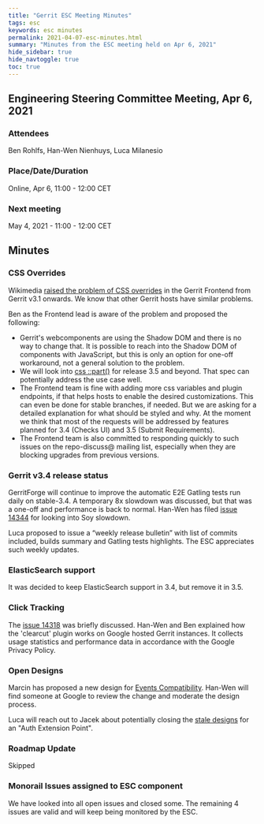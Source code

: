 ```yaml
---
title: "Gerrit ESC Meeting Minutes"
tags: esc
keywords: esc minutes
permalink: 2021-04-07-esc-minutes.html
summary: "Minutes from the ESC meeting held on Apr 6, 2021"
hide_sidebar: true
hide_navtoggle: true
toc: true
---
```


## Engineering Steering Committee Meeting, Apr 6, 2021

### Attendees

Ben Rohlfs, Han-Wen Nienhuys, Luca Milanesio

### Place/Date/Duration

Online, Apr 6, 11:00 - 12:00 CET

### Next meeting

May 4, 2021 - 11:00 - 12:00 CET

## Minutes

### CSS Overrides

Wikimedia [raised the problem of CSS overrides](https://groups.google.com/g/repo-discuss/c/bokM7QOGULs)
in the Gerrit Frontend from Gerrit v3.1 onwards. We know that other Gerrit hosts have similar
problems.

Ben as the Frontend lead is aware of the problem and proposed the following:

- Gerrit's webcomponents are using the Shadow DOM and there is no way to change that. It is possible
  to reach into the Shadow DOM of components with JavaScript, but this is only an option for one-off
  workaround, not a general solution to the problem.
- We will look into [css ::part()](https://developer.mozilla.org/en-US/docs/Web/CSS/::part) for
  release 3.5 and beyond. That spec can potentially address the use case well.
- The Frontend team is fine with adding more css variables and plugin endpoints, if that helps
  hosts to enable the desired customizations. This can even be done for stable branches, if needed.
  But we are asking for a detailed explanation for what should be styled and why. At the moment we
  think that most of the requests will be addressed by features planned for 3.4 (Checks UI) and 3.5
  (Submit Requirements).
- The Frontend team is also committed to responding quickly to such issues on the repo-discuss@
  mailing list, especially when they are blocking upgrades from previous versions.

### Gerrit v3.4 release status

GerritForge will continue to improve the automatic E2E Gatling tests run daily on stable-3.4.
A temporary 8x slowdown was discussed, but that was a one-off and performance is back to normal.
Han-Wen has filed [issue 14344](https://bugs.chromium.org/p/gerrit/issues/detail?id=14344) for
looking into Soy slowdown.

Luca proposed to issue a “weekly release bulletin” with list of commits included, builds
summary and Gatling tests highlights. The ESC appreciates such weekly updates.

### ElasticSearch support

It was decided to keep ElasticSearch support in 3.4, but remove it in 3.5.

### Click Tracking

The [issue 14318](https://bugs.chromium.org/p/gerrit/issues/detail?id=14318) was briefly discussed.
Han-Wen and Ben explained how the 'clearcut' plugin works on Google hosted Gerrit instances. It
collects usage statistics and performance data in accordance with the Google Privacy Policy.

### Open Designs

Marcin has proposed a new design for
[Events Compatibility](https://gerrit-review.googlesource.com/c/homepage/+/302082). Han-Wen will
find someone at Google to review the change and moderate the design process.

Luca will reach out to Jacek about potentially closing the
[stale designs](https://gerrit-review.googlesource.com/c/homepage/+/246449) for an "Auth Extension
Point".

### Roadmap Update

Skipped

### Monorail Issues assigned to ESC component

We have looked into all open issues and closed some. The remaining 4 issues are
valid and will keep being monitored by the ESC.

